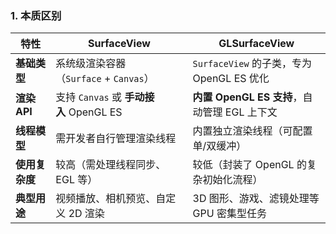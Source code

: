 ### **1. 本质区别**

|**特性**|**SurfaceView**|**GLSurfaceView**|
|---|---|---|
|**基础类型**|系统级渲染容器（`Surface` + `Canvas`）|`SurfaceView` 的子类，专为 OpenGL ES 优化|
|**渲染 API**|支持 `Canvas` 或 **手动接入** OpenGL ES|**内置 OpenGL ES 支持**，自动管理 EGL 上下文|
|**线程模型**|需开发者自行管理渲染线程|内置独立渲染线程（可配置单/双缓冲）|
|**使用复杂度**|较高（需处理线程同步、EGL 等）|较低（封装了 OpenGL 的复杂初始化流程）|
|**典型用途**|视频播放、相机预览、自定义 2D 渲染|3D 图形、游戏、滤镜处理等 GPU 密集型任务|
